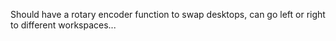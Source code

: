 Should have a rotary encoder function to swap desktops, can go left or right to different workspaces...
